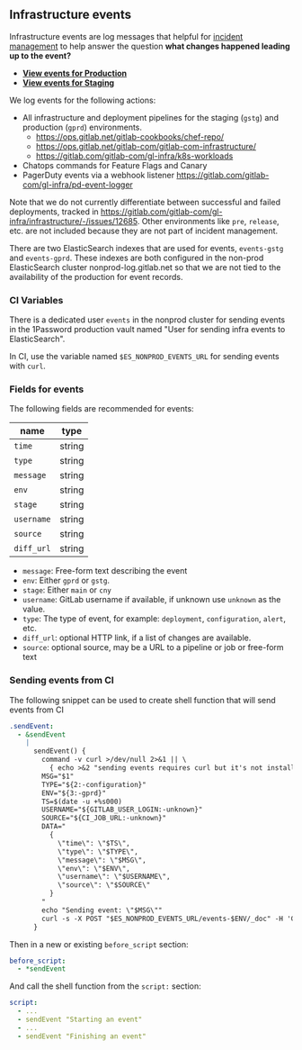## Infrastructure events

Infrastructure events are log messages that helpful for [incident management](https://about.gitlab.com/handbook/engineering/infrastructure/incident-management/) to help answer the question **what changes happened leading up to the event?**

* **[View events for Production](https://nonprod-log.gitlab.net/goto/2f2872632ccd39c3895e11290c77c346)**
* **[View events for Staging](https://nonprod-log.gitlab.net/goto/ff048cb673e91c294b66589ff3c61efb)**

We log events for the following actions:

- All infrastructure and deployment pipelines for the staging (`gstg`) and production (`gprd`) environments.
  - https://ops.gitlab.net/gitlab-cookbooks/chef-repo/
  - https://ops.gitlab.net/gitlab-com/gitlab-com-infrastructure/
  - https://gitlab.com/gitlab-com/gl-infra/k8s-workloads
- Chatops commands for Feature Flags and Canary
- PagerDuty events via a webhook listener https://gitlab.com/gitlab-com/gl-infra/pd-event-logger

Note that we do not currently differentiate between successful and failed deployments, tracked in https://gitlab.com/gitlab-com/gl-infra/infrastructure/-/issues/12685.
Other environments like `pre`, `release`, etc. are not included because they are not part of incident management.

There are two ElasticSearch indexes that are used for events, `events-gstg` and `events-gprd`.
These indexes are both configured in the non-prod ElasticSearch cluster nonprod-log.gitlab.net so that we are not tied to the availability of the production for event records.

### CI Variables

There is a dedicated user `events` in the nonprod cluster for sending events in the 1Password production vault named "User for sending infra events to ElasticSearch".

In CI, use the variable named `$ES_NONPROD_EVENTS_URL` for sending events with `curl`.

### Fields for events

The following fields are recommended for events:

| name       | type |
| ---        | ---  |
| `time`     | string |
| `type`     | string |
| `message`  | string |
| `env`      | string |
| `stage`    | string |
| `username` | string |
| `source`   | string |
| `diff_url` | string |

* `message`: Free-form text describing the event
* `env`: Either `gprd` or `gstg`.
* `stage`: Either `main` or `cny`
* `username`: GitLab username if available, if unknown use `unknown` as the value.
* `type`: The type of event, for example: `deployment`, `configuration`, `alert`, etc.
* `diff_url`: optional HTTP link, if a list of changes are available.
* `source`: optional source, may be a URL to a pipeline or job or free-form text

### Sending events from CI

The following snippet can be used to create shell function that will send events from CI

```yaml
.sendEvent:
  - &sendEvent
    |
      sendEvent() {
        command -v curl >/dev/null 2>&1 || \
          { echo >&2 "sending events requires curl but it's not installed."; exit 1; }
        MSG="$1"
        TYPE="${2:-configuration}"
        ENV="${3:-gprd}"
        TS=$(date -u +%s000)
        USERNAME="${GITLAB_USER_LOGIN:-unknown}"
        SOURCE="${CI_JOB_URL:-unknown}"
        DATA="
          {
            \"time\": \"$TS\",
            \"type\": \"$TYPE\",
            \"message\": \"$MSG\",
            \"env\": \"$ENV\",
            \"username\": \"$USERNAME\",
            \"source\": \"$SOURCE\"
          }
        "
        echo "Sending event: \"$MSG\""
        curl -s -X POST "$ES_NONPROD_EVENTS_URL/events-$ENV/_doc" -H 'Content-Type: application/json' -d "$DATA" > /dev/null
      }
```

Then in a new or existing `before_script` section:

```yaml
before_script:
  - *sendEvent
```

And call the shell function from the `script:` section:

```yaml
script:
  - ...
  - sendEvent "Starting an event"
  - ...
  - sendEvent "Finishing an event"
```
